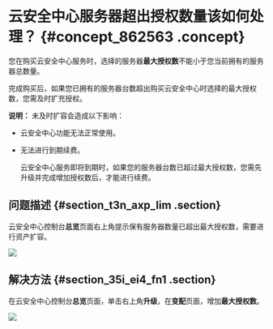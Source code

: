 # 云安全中心服务器超出授权数量该如何处理？ {#concept_862563 .concept}

您在购买云安全中心服务时，选择的服务器**最大授权数**不能小于您当前拥有的服务器总数量。

完成购买后，如果您已拥有的服务器台数超出购买云安全中心时选择的最大授权数，您需及时扩充授权。

**说明：** 未及时扩容会造成以下影响：

-   云安全中心功能无法正常使用。
-   无法进行到期续费。

    云安全中心服务即将到期时，如果您的服务器台数已超过最大授权数，您需先升级并完成增加授权数后，才能进行续费。


## 问题描述 {#section_t3n_axp_lim .section}

云安全中心控制台**总览**页面右上角提示保有服务器数量已超出最大授权数，需要进行资产扩容。

![](http://static-aliyun-doc.oss-cn-hangzhou.aliyuncs.com/assets/img/698603/156160379750402_zh-CN.png)

## 解决方法 {#section_35i_ei4_fn1 .section}

在云安全中心控制台**总览**页面，单击右上角**升级**，在**变配**页面，增加**最大授权数**。

![](http://static-aliyun-doc.oss-cn-hangzhou.aliyuncs.com/assets/img/698603/156160379750403_zh-CN.png)

